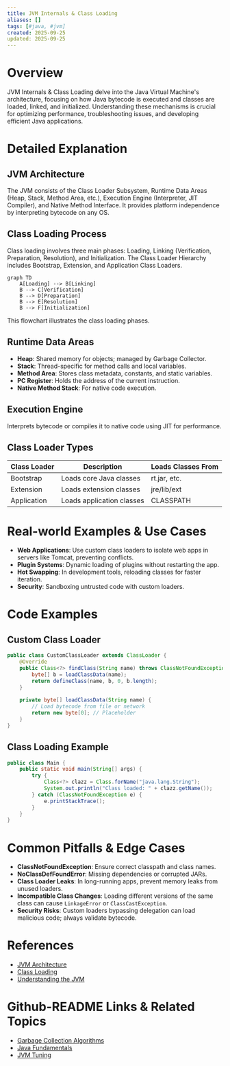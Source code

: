 ```yaml
---
title: JVM Internals & Class Loading
aliases: []
tags: [#java, #jvm]
created: 2025-09-25
updated: 2025-09-25
---
```


# Overview

JVM Internals & Class Loading delve into the Java Virtual Machine's architecture, focusing on how Java bytecode is executed and classes are loaded, linked, and initialized. Understanding these mechanisms is crucial for optimizing performance, troubleshooting issues, and developing efficient Java applications.

# Detailed Explanation

## JVM Architecture

The JVM consists of the Class Loader Subsystem, Runtime Data Areas (Heap, Stack, Method Area, etc.), Execution Engine (Interpreter, JIT Compiler), and Native Method Interface. It provides platform independence by interpreting bytecode on any OS.

## Class Loading Process

Class loading involves three main phases: Loading, Linking (Verification, Preparation, Resolution), and Initialization. The Class Loader Hierarchy includes Bootstrap, Extension, and Application Class Loaders.

```mermaid
graph TD
    A[Loading] --> B[Linking]
    B --> C[Verification]
    B --> D[Preparation]
    B --> E[Resolution]
    B --> F[Initialization]
```

This flowchart illustrates the class loading phases.

## Runtime Data Areas

- **Heap**: Shared memory for objects; managed by Garbage Collector.
- **Stack**: Thread-specific for method calls and local variables.
- **Method Area**: Stores class metadata, constants, and static variables.
- **PC Register**: Holds the address of the current instruction.
- **Native Method Stack**: For native code execution.

## Execution Engine

Interprets bytecode or compiles it to native code using JIT for performance.

## Class Loader Types

| Class Loader | Description | Loads Classes From |
|--------------|-------------|---------------------|
| Bootstrap   | Loads core Java classes | rt.jar, etc.       |
| Extension   | Loads extension classes | jre/lib/ext         |
| Application | Loads application classes | CLASSPATH          |

# Real-world Examples & Use Cases

- **Web Applications**: Use custom class loaders to isolate web apps in servers like Tomcat, preventing conflicts.
- **Plugin Systems**: Dynamic loading of plugins without restarting the app.
- **Hot Swapping**: In development tools, reloading classes for faster iteration.
- **Security**: Sandboxing untrusted code with custom loaders.

# Code Examples

## Custom Class Loader
```java
public class CustomClassLoader extends ClassLoader {
    @Override
    public Class<?> findClass(String name) throws ClassNotFoundException {
        byte[] b = loadClassData(name);
        return defineClass(name, b, 0, b.length);
    }
    
    private byte[] loadClassData(String name) {
        // Load bytecode from file or network
        return new byte[0]; // Placeholder
    }
}
```

## Class Loading Example
```java
public class Main {
    public static void main(String[] args) {
        try {
            Class<?> clazz = Class.forName("java.lang.String");
            System.out.println("Class loaded: " + clazz.getName());
        } catch (ClassNotFoundException e) {
            e.printStackTrace();
        }
    }
}
```

# Common Pitfalls & Edge Cases

- **ClassNotFoundException**: Ensure correct classpath and class names.
- **NoClassDefFoundError**: Missing dependencies or corrupted JARs.
- **Class Loader Leaks**: In long-running apps, prevent memory leaks from unused loaders.
- **Incompatible Class Changes**: Loading different versions of the same class can cause `LinkageError` or `ClassCastException`.
- **Security Risks**: Custom loaders bypassing delegation can load malicious code; always validate bytecode.

# References

- [JVM Architecture](https://docs.oracle.com/javase/specs/jvms/se8/html/jvms-2.html)
- [Class Loading](https://docs.oracle.com/javase/tutorial/ext/basics/load.html)
- [Understanding the JVM](https://www.oracle.com/technetwork/java/javase/tech/index-jsp-140228.html)

# Github-README Links & Related Topics

- [Garbage Collection Algorithms](./garbage-collection-algorithms/README.md)
- [Java Fundamentals](./java-fundamentals/README.md)
- [JVM Tuning](./jvm-tuning/README.md)
